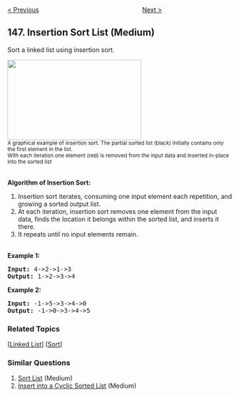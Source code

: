 <!--|This file generated by command(leetcode description); DO NOT EDIT.    |-->
<!--+----------------------------------------------------------------------+-->
<!--|@author    Openset <openset.wang@gmail.com>                           |-->
<!--|@link      https://github.com/openset                                 |-->
<!--|@home      https://github.com/openset/leetcode                        |-->
<!--+----------------------------------------------------------------------+-->

[< Previous](https://github.com/openset/leetcode/tree/master/problems/lru-cache "LRU Cache")
　　　　　　　　　　　　　　　　
[Next >](https://github.com/openset/leetcode/tree/master/problems/sort-list "Sort List")

## 147. Insertion Sort List (Medium)

<p>Sort a linked list using insertion sort.</p>

<ol>
</ol>

<p><img alt="" src="https://upload.wikimedia.org/wikipedia/commons/0/0f/Insertion-sort-example-300px.gif" style="height:180px; width:300px" /><br />
<small>A graphical example of insertion sort. The partial sorted list (black) initially contains only the first element in the list.<br />
With each iteration one element (red) is removed from the input data and inserted in-place into the sorted list</small><br />
&nbsp;</p>

<ol>
</ol>

<p><strong>Algorithm of Insertion Sort:</strong></p>

<ol>
	<li>Insertion sort iterates, consuming one input element each repetition, and growing a sorted output list.</li>
	<li>At each iteration, insertion sort removes one element from the input data, finds the location it belongs within the sorted list, and inserts it there.</li>
	<li>It repeats until no input elements remain.</li>
</ol>

<p><br />
<strong>Example 1:</strong></p>

<pre>
<strong>Input:</strong> 4-&gt;2-&gt;1-&gt;3
<strong>Output:</strong> 1-&gt;2-&gt;3-&gt;4
</pre>

<p><strong>Example 2:</strong></p>

<pre>
<strong>Input:</strong> -1-&gt;5-&gt;3-&gt;4-&gt;0
<strong>Output:</strong> -1-&gt;0-&gt;3-&gt;4-&gt;5
</pre>

### Related Topics
  [[Linked List](https://github.com/openset/leetcode/tree/master/tag/linked-list/README.md)]
  [[Sort](https://github.com/openset/leetcode/tree/master/tag/sort/README.md)]

### Similar Questions
  1. [Sort List](https://github.com/openset/leetcode/tree/master/problems/sort-list) (Medium)
  1. [Insert into a Cyclic Sorted List](https://github.com/openset/leetcode/tree/master/problems/insert-into-a-cyclic-sorted-list) (Medium)
